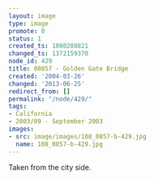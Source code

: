 ```yaml
---
layout: image
type: image
promote: 0
status: 1
created_ts: 1080280821
changed_ts: 1372159370
node_id: 429
title: 00857 - Golden Gate Bridge
created: '2004-03-26'
changed: '2013-06-25'
redirect_from: []
permalink: "/node/429/"
tags:
- California
- 2003/09 - September 2003
images:
- src: image/images/108_0857-b-429.jpg
  name: 108_0857-b-429.jpg
---
```

Taken from the city side.

